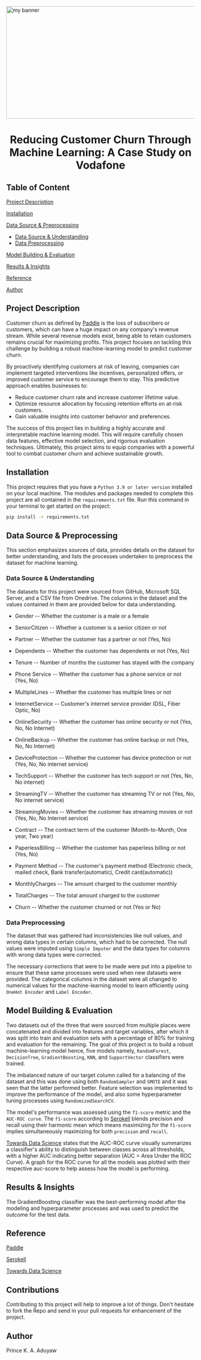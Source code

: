<img src='https://github.com/pk-aduyaw/Customer_Churn_Classification_Project/assets/148882212/08fdd7b4-d0cd-44f2-8354-f7483c806e8c' alt='my banner' style="width:1500px;height:300px;">
<h1 align='center'>Reducing Customer Churn Through Machine Learning: A Case Study on Vodafone</h1>

## Table of Content
[Project Description](#project-description)

[Installation](#installation)

[Data Source & Preprocessing](#data-source--preprocessing)
* [Data Source & Understanding](#data-source--understanding)
* [Data Preprocessing](#data-preprocessing) 

[Model Building & Evaluation](#model-building--evaluation)

[Results & Insights](#results--insights)

[Reference](#reference)

[Author](#author)


<h2>Project Description</h2>

<p>Customer churn as defined by <a href='https://www.paddle.com/resources/customer-churn' to='_blank'>Paddle</a> is the loss of subscribers or customers, which can have a huge impact on any company's revenue stream. While several revenue models exist, being able to retain customers remains crucial for maximizing profits. This project focuses on tackling this challenge by building a robust machine-learning model to predict customer churn.</p>

<p>By proactively identifying customers at risk of leaving, companies can implement targeted interventions like incentives, personalized offers, or improved customer service to encourage them to stay. This predictive approach enables businesses to:</p>

* Reduce customer churn rate and increase customer lifetime value.
* Optimize resource allocation by focusing retention efforts on at-risk customers.
* Gain valuable insights into customer behavior and preferences.

<p>The success of this project lies in building a highly accurate and interpretable machine learning model. This will require carefully chosen data features, effective model selection, and rigorous evaluation techniques. Ultimately, this project aims to equip companies with a powerful tool to combat customer churn and achieve sustainable growth.</p>

<h2>Installation</h2>

This project requires that you have a `Python 3.9 or later version` installed on your local machine. The modules and packages needed to complete this project are all contained in the `requirements.txt` file. Run this command in your terminal to get started on the project:

```bash
pip install -r requirements.txt
```

<h2>Data Source & Preprocessing</h2>

This section emphasizes sources of data, provides details on the dataset for better understanding, and lists the processes undertaken to preprocess the dataset for machine learning.

<h3>Data Source & Understanding</h3>

The datasets for this project were sourced from GitHub, Microsoft SQL Server, and a CSV file from Onedrive. The columns in the dataset and the values contained in them are provided below for data understanding.

- Gender -- Whether the customer is a male or a female

- SeniorCitizen -- Whether a customer is a senior citizen or not

- Partner -- Whether the customer has a partner or not (Yes, No)

- Dependents -- Whether the customer has dependents or not (Yes, No)

- Tenure -- Number of months the customer has stayed with the company

- Phone Service -- Whether the customer has a phone service or not (Yes, No)

- MultipleLines -- Whether the customer has multiple lines or not

- InternetService -- Customer's internet service provider (DSL, Fiber Optic, No)

- OnlineSecurity -- Whether the customer has online security or not (Yes, No, No Internet)

- OnlineBackup -- Whether the customer has online backup or not (Yes, No, No Internet)

- DeviceProtection -- Whether the customer has device protection or not (Yes, No, No internet service)

- TechSupport -- Whether the customer has tech support or not (Yes, No, No internet)

- StreamingTV -- Whether the customer has streaming TV or not (Yes, No, No internet service)

- StreamingMovies -- Whether the customer has streaming movies or not (Yes, No, No Internet service)

- Contract -- The contract term of the customer (Month-to-Month, One year, Two year)

- PaperlessBilling -- Whether the customer has paperless billing or not (Yes, No)

- Payment Method -- The customer's payment method (Electronic check, mailed check, Bank transfer(automatic), Credit card(automatic))

- MonthlyCharges -- The amount charged to the customer monthly

- TotalCharges -- The total amount charged to the customer

- Churn -- Whether the customer churned or not (Yes or No)

<h3>Data Preprocessing</h3>

The dataset that was gathered had inconsistencies like null values, and wrong data types in certain columns, which had to be corrected. The null values were imputed using `Simple Imputer` and the data types for columns with wrong data types were corrected.

The necessary corrections that were to be made were put into a pipeline to ensure that these same processes were used when new datasets were provided. The categorical columns in the dataset were all changed to numerical values for the machine-learning model to learn efficiently using `OneHot Encoder` and `Label Encoder`.

<h2>Model Building & Evaluation</h2>

Two datasets out of the three that were sourced from multiple places were concatenated and divided into features and target variables, after which it was split into train and evaluation sets with a percentage of 80% for training and evaluation for the remaining. The goal of this project is to build a robust machine-learning model hence, five models namely, `RandomForest`, `DecisionTree`, `GradientBoosting`, `KNN`, and `SupportVector` classifiers were trained.

The imbalanced nature of our target column called for a balancing of the dataset and this was done using both `RandomSampler` and `SMOTE` and it was seen that the latter performed better. Feature selection was implemented to improve the performance of the model, and also some hyperparameter tuning processes using `RandomizedSearchCV`.

The model's performance was assessed using the `f1-score` metric and the `AUC-ROC curve`. The `f1-score` according to [Serokell](https://serokell.io/blog/a-guide-to-f1-score) blends precision and recall using their harmonic mean which means maximizing for the `f1-score` implies simultaneously maximizing for both `precision` and `recall`.

[Towards Data Science](https://towardsdatascience.com/tagged/auc-roc-curve) states that the AUC-ROC curve visually summarizes a classifier's ability to distinguish between classes across all thresholds, with a higher AUC indicating better separation (AUC = Area Under the ROC Curve). A graph for the ROC curve for all the models was plotted with their respective auc-score to help assess how the model is performing.

<h2>Results & Insights</h2>

The GradientBoosting classifier was the best-performing model after the modeling and hyperparameter processes and was used to predict the outcome for the test data.

<h2>Reference</h2>

[Paddle](https://www.paddle.com/resources/customer-churn)

[Serokell](https://serokell.io/blog/a-guide-to-f1-score)

[Towards Data Science](https://towardsdatascience.com/tagged/auc-roc-curve)

<h2>Contributions</h2>
Contributing to this project will help to improve a lot of things. Don't hesitate to fork the Repo and send in your pull requests for enhancement of the project.

<h2>Author</h2>
Prince K. A. Aduyaw
